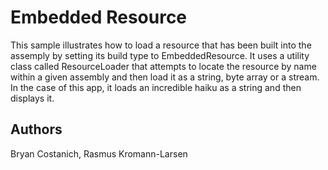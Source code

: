 Embedded Resource
=========

This sample illustrates how to load a resource that has been built into the assemply by setting 
its build type to EmbeddedResource. It uses a utility class called ResourceLoader that attempts
to locate the resource by name within a given assembly and then load it as a string, byte array
or a stream. In the case of this app, it loads an incredible haiku as a string and then displays
it.


Authors
-------

Bryan Costanich, Rasmus Kromann-Larsen
